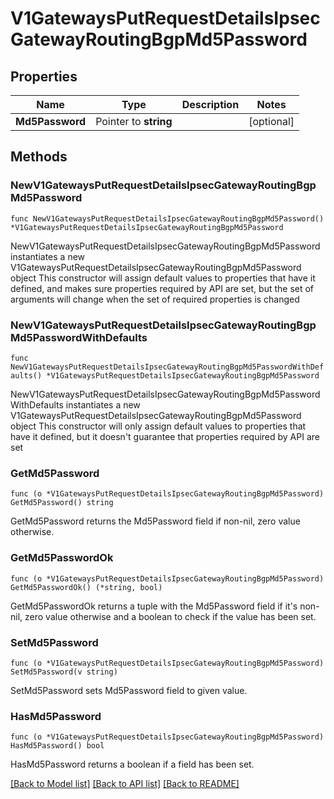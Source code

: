 # V1GatewaysPutRequestDetailsIpsecGatewayRoutingBgpMd5Password

## Properties

Name | Type | Description | Notes
------------ | ------------- | ------------- | -------------
**Md5Password** | Pointer to **string** |  | [optional] 

## Methods

### NewV1GatewaysPutRequestDetailsIpsecGatewayRoutingBgpMd5Password

`func NewV1GatewaysPutRequestDetailsIpsecGatewayRoutingBgpMd5Password() *V1GatewaysPutRequestDetailsIpsecGatewayRoutingBgpMd5Password`

NewV1GatewaysPutRequestDetailsIpsecGatewayRoutingBgpMd5Password instantiates a new V1GatewaysPutRequestDetailsIpsecGatewayRoutingBgpMd5Password object
This constructor will assign default values to properties that have it defined,
and makes sure properties required by API are set, but the set of arguments
will change when the set of required properties is changed

### NewV1GatewaysPutRequestDetailsIpsecGatewayRoutingBgpMd5PasswordWithDefaults

`func NewV1GatewaysPutRequestDetailsIpsecGatewayRoutingBgpMd5PasswordWithDefaults() *V1GatewaysPutRequestDetailsIpsecGatewayRoutingBgpMd5Password`

NewV1GatewaysPutRequestDetailsIpsecGatewayRoutingBgpMd5PasswordWithDefaults instantiates a new V1GatewaysPutRequestDetailsIpsecGatewayRoutingBgpMd5Password object
This constructor will only assign default values to properties that have it defined,
but it doesn't guarantee that properties required by API are set

### GetMd5Password

`func (o *V1GatewaysPutRequestDetailsIpsecGatewayRoutingBgpMd5Password) GetMd5Password() string`

GetMd5Password returns the Md5Password field if non-nil, zero value otherwise.

### GetMd5PasswordOk

`func (o *V1GatewaysPutRequestDetailsIpsecGatewayRoutingBgpMd5Password) GetMd5PasswordOk() (*string, bool)`

GetMd5PasswordOk returns a tuple with the Md5Password field if it's non-nil, zero value otherwise
and a boolean to check if the value has been set.

### SetMd5Password

`func (o *V1GatewaysPutRequestDetailsIpsecGatewayRoutingBgpMd5Password) SetMd5Password(v string)`

SetMd5Password sets Md5Password field to given value.

### HasMd5Password

`func (o *V1GatewaysPutRequestDetailsIpsecGatewayRoutingBgpMd5Password) HasMd5Password() bool`

HasMd5Password returns a boolean if a field has been set.


[[Back to Model list]](../README.md#documentation-for-models) [[Back to API list]](../README.md#documentation-for-api-endpoints) [[Back to README]](../README.md)


